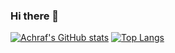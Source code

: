 ### Hi there 👋

[![Achraf's GitHub stats](https://github-readme-stats.vercel.app/api?username=YAchrafY&count_private=true&theme=algolia)](https://github.com/anuraghazra/github-readme-stats)
[![Top Langs](https://github-readme-stats.vercel.app/api/top-langs/?username=YAchrafY&layout=compact)](https://github.com/anuraghazra/github-readme-stats)
